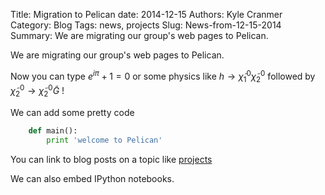 Title: Migration to Pelican
date: 2014-12-15
Authors: Kyle Cranmer
Category: Blog
Tags: news, projects
Slug: News-from-12-15-2014
Summary:  We are migrating our group's web pages to Pelican.


We are migrating our group's web pages to Pelican.

Now you can type $e^{i\pi}+1=0$ or some physics like $h \to \tilde{\chi}^0_1  \tilde{\chi}^0_2$ followed by $\tilde{\chi}_2^0 \to  \tilde{\chi}_2^0 \tilde{G}$ !

We can add some pretty code

```python
    def main():
        print 'welcome to Pelican'
```

You can link to blog posts on a topic like [projects](tag/projects.html)

We can also embed IPython notebooks.
<!--
{% notebook BasicRooFitExample.ipynb %}
-->


